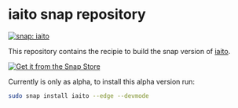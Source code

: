 # iaito snap repository

[![snap: iaito](https://snapcraft.io/iaito/badge.svg "snap latest stable version")](https://snapcraft.io/iaito)

This repository contains the recipie to build the snap version of [iaito](https://github.com/radareorg/iaito).

[![Get it from the Snap Store](https://snapcraft.io/static/images/badges/en/snap-store-black.svg)](https://snapcraft.io/iaito)

Currently is only as alpha, to install this alpha version run:

```sh
sudo snap install iaito --edge --devmode
```
